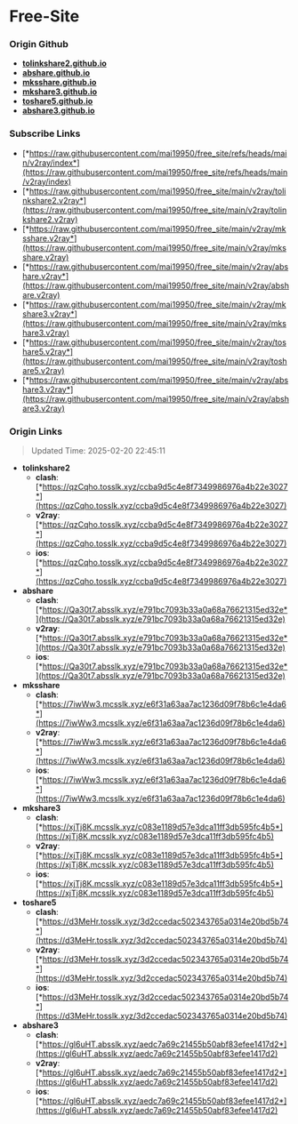 # Free-Site

### Origin Github

- [**tolinkshare2.github.io**](https://github.com/tolinkshare2/tolinkshare2.github.io)
- [**abshare.github.io**](https://github.com/abshare/abshare.github.io)
- [**mksshare.github.io**](https://github.com/mksshare/mksshare.github.io)
- [**mkshare3.github.io**](https://github.com/mkshare3/mkshare3.github.io)
- [**toshare5.github.io**](https://github.com/toshare5/toshare5.github.io)
- [**abshare3.github.io**](https://github.com/abshare3/abshare3.github.io)

### Subscribe Links

- [*https://raw.githubusercontent.com/mai19950/free_site/refs/heads/main/v2ray/index*](https://raw.githubusercontent.com/mai19950/free_site/refs/heads/main/v2ray/index)
- [*https://raw.githubusercontent.com/mai19950/free_site/main/v2ray/tolinkshare2.v2ray*](https://raw.githubusercontent.com/mai19950/free_site/main/v2ray/tolinkshare2.v2ray)
- [*https://raw.githubusercontent.com/mai19950/free_site/main/v2ray/mksshare.v2ray*](https://raw.githubusercontent.com/mai19950/free_site/main/v2ray/mksshare.v2ray)
- [*https://raw.githubusercontent.com/mai19950/free_site/main/v2ray/abshare.v2ray*](https://raw.githubusercontent.com/mai19950/free_site/main/v2ray/abshare.v2ray)
- [*https://raw.githubusercontent.com/mai19950/free_site/main/v2ray/mkshare3.v2ray*](https://raw.githubusercontent.com/mai19950/free_site/main/v2ray/mkshare3.v2ray)
- [*https://raw.githubusercontent.com/mai19950/free_site/main/v2ray/toshare5.v2ray*](https://raw.githubusercontent.com/mai19950/free_site/main/v2ray/toshare5.v2ray)
- [*https://raw.githubusercontent.com/mai19950/free_site/main/v2ray/abshare3.v2ray*](https://raw.githubusercontent.com/mai19950/free_site/main/v2ray/abshare3.v2ray)

### Origin Links

> Updated Time: 2025-02-20 22:45:11

- **tolinkshare2**
  - **clash**: [*https://qzCqho.tosslk.xyz/ccba9d5c4e8f7349986976a4b22e3027*](https://qzCqho.tosslk.xyz/ccba9d5c4e8f7349986976a4b22e3027)
  - **v2ray**: [*https://qzCqho.tosslk.xyz/ccba9d5c4e8f7349986976a4b22e3027*](https://qzCqho.tosslk.xyz/ccba9d5c4e8f7349986976a4b22e3027)
  - **ios**: [*https://qzCqho.tosslk.xyz/ccba9d5c4e8f7349986976a4b22e3027*](https://qzCqho.tosslk.xyz/ccba9d5c4e8f7349986976a4b22e3027)
- **abshare**
  - **clash**: [*https://Qa30t7.absslk.xyz/e791bc7093b33a0a68a76621315ed32e*](https://Qa30t7.absslk.xyz/e791bc7093b33a0a68a76621315ed32e)
  - **v2ray**: [*https://Qa30t7.absslk.xyz/e791bc7093b33a0a68a76621315ed32e*](https://Qa30t7.absslk.xyz/e791bc7093b33a0a68a76621315ed32e)
  - **ios**: [*https://Qa30t7.absslk.xyz/e791bc7093b33a0a68a76621315ed32e*](https://Qa30t7.absslk.xyz/e791bc7093b33a0a68a76621315ed32e)
- **mksshare**
  - **clash**: [*https://7iwWw3.mcsslk.xyz/e6f31a63aa7ac1236d09f78b6c1e4da6*](https://7iwWw3.mcsslk.xyz/e6f31a63aa7ac1236d09f78b6c1e4da6)
  - **v2ray**: [*https://7iwWw3.mcsslk.xyz/e6f31a63aa7ac1236d09f78b6c1e4da6*](https://7iwWw3.mcsslk.xyz/e6f31a63aa7ac1236d09f78b6c1e4da6)
  - **ios**: [*https://7iwWw3.mcsslk.xyz/e6f31a63aa7ac1236d09f78b6c1e4da6*](https://7iwWw3.mcsslk.xyz/e6f31a63aa7ac1236d09f78b6c1e4da6)
- **mkshare3**
  - **clash**: [*https://xjTj8K.mcsslk.xyz/c083e1189d57e3dca11ff3db595fc4b5*](https://xjTj8K.mcsslk.xyz/c083e1189d57e3dca11ff3db595fc4b5)
  - **v2ray**: [*https://xjTj8K.mcsslk.xyz/c083e1189d57e3dca11ff3db595fc4b5*](https://xjTj8K.mcsslk.xyz/c083e1189d57e3dca11ff3db595fc4b5)
  - **ios**: [*https://xjTj8K.mcsslk.xyz/c083e1189d57e3dca11ff3db595fc4b5*](https://xjTj8K.mcsslk.xyz/c083e1189d57e3dca11ff3db595fc4b5)
- **toshare5**
  - **clash**: [*https://d3MeHr.tosslk.xyz/3d2ccedac502343765a0314e20bd5b74*](https://d3MeHr.tosslk.xyz/3d2ccedac502343765a0314e20bd5b74)
  - **v2ray**: [*https://d3MeHr.tosslk.xyz/3d2ccedac502343765a0314e20bd5b74*](https://d3MeHr.tosslk.xyz/3d2ccedac502343765a0314e20bd5b74)
  - **ios**: [*https://d3MeHr.tosslk.xyz/3d2ccedac502343765a0314e20bd5b74*](https://d3MeHr.tosslk.xyz/3d2ccedac502343765a0314e20bd5b74)
- **abshare3**
  - **clash**: [*https://gl6uHT.absslk.xyz/aedc7a69c21455b50abf83efee1417d2*](https://gl6uHT.absslk.xyz/aedc7a69c21455b50abf83efee1417d2)
  - **v2ray**: [*https://gl6uHT.absslk.xyz/aedc7a69c21455b50abf83efee1417d2*](https://gl6uHT.absslk.xyz/aedc7a69c21455b50abf83efee1417d2)
  - **ios**: [*https://gl6uHT.absslk.xyz/aedc7a69c21455b50abf83efee1417d2*](https://gl6uHT.absslk.xyz/aedc7a69c21455b50abf83efee1417d2)
